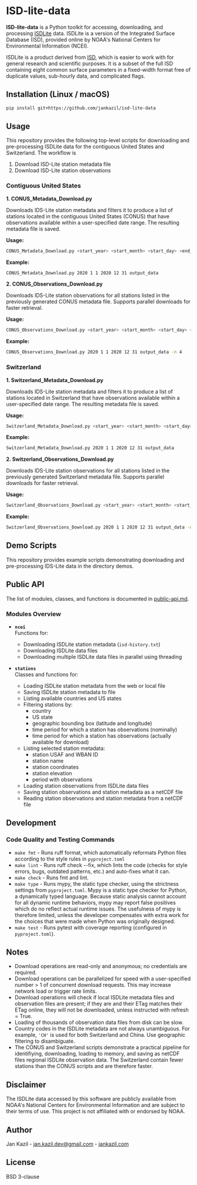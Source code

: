 # ISD-lite-data

**ISD-lite-data** is a Python toolkit for accessing, downloading, and processing [ISDLite](https://www.ncei.noaa.gov/pub/data/noaa/isd-lite) data. ISDLite is a version of the Integrated Surface Database (ISD), provided online by NOAA's National Centers for Environmental Information (NCEI).

ISDLite is a product derived from [ISD](https://www.ncei.noaa.gov/products/land-based-station/integrated-surface-database), which is easier to work with for general research and scientific purposes. It is a subset of the full ISD containing eight common surface parameters in a fixed-width format free of duplicate values, sub-hourly data, and complicated flags.

## Installation (Linux / macOS)

```bash
pip install git+https://github.com/jankazil/isd-lite-data
```

## Usage

This repository provides the following top-level scripts for downloading and pre-processing ISDLite data for the contiguous United States and Switzerland. The workflow is

1. Download ISD-Lite station metadata file
2. Download ISD-Lite station observations

### Contiguous United States

**1. CONUS_Metadata_Download.py**

Downloads IDS-Lite station metadata and filters it to produce a list of stations located in the contiguous United States (CONUS) that have observations available within a user-specified date range. The resulting metadata file is saved.

**Usage:**  

```bash
CONUS_Metadata_Download.py <start_year> <start_month> <start_day> <end_year> <end_month> <end_day> <data_dir>
```

**Example:**  

```bash
CONUS_Metadata_Download.py 2020 1 1 2020 12 31 output_data
```

**2. CONUS_Observations_Download.py**

Downloads IDS-Lite station observations for all stations listed in the previously generated CONUS metadata file. Supports parallel downloads for faster retrieval.

**Usage:**  

```bash
CONUS_Observations_Download.py <start_year> <start_month> <start_day> <end_year> <end_month> <end_day> <data_dir> [-n <n_parallel>]
```

**Example:**  

```bash
CONUS_Observations_Download.py 2020 1 1 2020 12 31 output_data -n 4
```

### Switzerland

**1. Switzerland_Metadata_Download.py**

Downloads IDS-Lite station metadata and filters it to produce a list of stations located in Switzerland that have observations available within a user-specified date range. The resulting metadata file is saved.

**Usage:**  

```bash
Switzerland_Metadata_Download.py <start_year> <start_month> <start_day> <end_year> <end_month> <end_day> <data_dir>
```

**Example:**  

```bash
Switzerland_Metadata_Download.py 2020 1 1 2020 12 31 output_data
```

**2. Switzerland_Observations_Download.py**

Downloads IDS-Lite station observations for all stations listed in the previously generated Switzerland metadata file. Supports parallel downloads for faster retrieval.

**Usage:**  

```bash
Switzerland_Observations_Download.py <start_year> <start_month> <start_day> <end_year> <end_month> <end_day> <data_dir> [-n <n_parallel>]
```

**Example:**  

```bash
Switzerland_Observations_Download.py 2020 1 1 2020 12 31 output_data -n 4
```

## Demo Scripts

This repository provides example scripts demonstrating downloading and pre-processing IDS-Lite data in the directory demos.

## Public API

The list of modules, classes, and functions is documented in [public-api.md](docs/public-api.md).

### Modules Overview

- **`ncei`**  
  Functions for:
  - Downloading ISDLite station metadata (`isd-history.txt`)
  - Downloading ISDLite data files
  - Downloading multiple ISDLite data files in parallel using threading

- **`stations`**  
  Classes and functions for:
  - Loading ISDLite station metadata from the web or local file
  - Saving ISDLite station metadata to file
  - Listing available countries and US states
  - Filtering stations by:
    - country
    - US state
    - geographic bounding box (latitude and longitude)
    - time period for which a station has observations (nominally)
    - time period for which a station has observations (actually available for download)
  - Listing selected station metadata:
    - station USAF and WBAN ID
    - station name
    - station coordinates
    - station elevation
    - period with observations
  - Loading station observations from ISDLite data files
  - Saving station observations and station metadata as a netCDF file
  - Reading station observations and station metadata from a netCDF file

## Development

### Code Quality and Testing Commands

- `make fmt` - Runs ruff format, which automatically reformats Python files according to the style rules in `pyproject.toml`
- `make lint` - Runs ruff check --fix, which lints the code (checks for style errors, bugs, outdated patterns, etc.) and auto-fixes what it can.
- `make check` - Runs fmt and lint.
- `make type` - Runs mypy, the static type checker, using the strictness settings from `pyproject.toml`. Mypy is a static type checker for Python, a dynamically typed language. Because static analysis cannot account for all dynamic runtime behaviors, mypy may report false positives which do no reflect actual runtime issues. The usefulness of mypy is therefore limited, unless the developer compensates with extra work for the choices that were made when Python was originally designed.
- `make test` - Runs pytest with coverage reporting (configured in `pyproject.toml`).

## Notes

- Download operations are read-only and anonymous; no credentials are required.
- Download operations can be parallelized for speed with a user-specified number > 1 of concurrent download requests. This may increase network load or trigger rate limits.
- Download operations will check if local ISDLite metadata files and observation files are present; if they are and their ETag matches their ETag online, they will not be downloaded, unless instructed with refresh = True.
- Loading of thousands of observation data files from disk can be slow.
- Country codes in the ISDLite metadata are not always unambiguous. For example, `'CH'` is used for both Switzerland and China. Use geographic filtering to disambiguate.
- The CONUS and Switzerland scripts demonstrate a practical pipeline for identifiying, downloading, loading to memory, and saving as netCDF files regional ISDLite observation data. The Switzerland contain fewer stations than the CONUS scripts and are therefore faster.

## Disclaimer

The ISDLite data accessed by this software are publicly available from NOAA's National Centers for Environmental Information and are subject to their terms of use. This project is not affiliated with or endorsed by NOAA.

## Author

Jan Kazil - jan.kazil.dev@gmail.com - [jankazil.com](https://jankazil.com)

## License

BSD 3-clause
